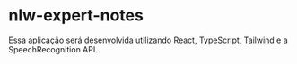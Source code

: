 # nlw-expert-notes
Essa aplicação será desenvolvida utilizando React, TypeScript, Tailwind e a SpeechRecognition API.
